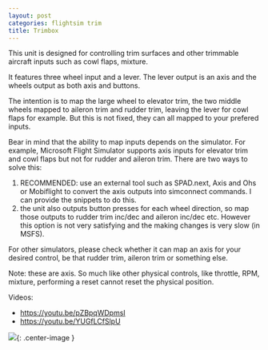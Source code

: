```yaml
---
layout: post
categories: flightsim trim
title: Trimbox
---
```


This unit is designed for controlling trim surfaces and other trimmable aircraft inputs such as cowl flaps, mixture. 

It features three wheel input and a lever. The lever output is an axis and the wheels output as both axis and buttons. 

The intention is to map the large wheel to elevator trim, the two middle wheels mapped to aileron trim and rudder trim, leaving the lever for cowl flaps for example. But this is not fixed, they can all mapped to your prefered inputs.

Bear in mind that the ability to map inputs depends on the simulator. For example, Microsoft Flight Simulator supports axis inputs for elevator trim and cowl flaps but not for rudder and aileron trim. There are two ways to solve this:

1. RECOMMENDED: use an external tool such as SPAD.next, Axis and Ohs or Mobiflight to convert the axis outputs into simconnect commands. I can provide the snippets to do this. 
2. the unit also outputs button presses for each wheel direction, so map those outputs to rudder trim inc/dec and aileron inc/dec etc. However this option is not very satisfying and the making changes is very slow (in MSFS). 

For other simulators, please check whether it can map an axis for your desired control, be that rudder trim, aileron trim or something else. 

Note: these are axis. So much like other physical controls, like throttle, RPM, mixture, performing a reset  cannot reset the physical position. 

Videos:

- https://youtu.be/pZBpqWDpmsI
- https://youtu.be/YUGfLCfSlpU

![](../assets/trimbox/1.png){: .center-image }

